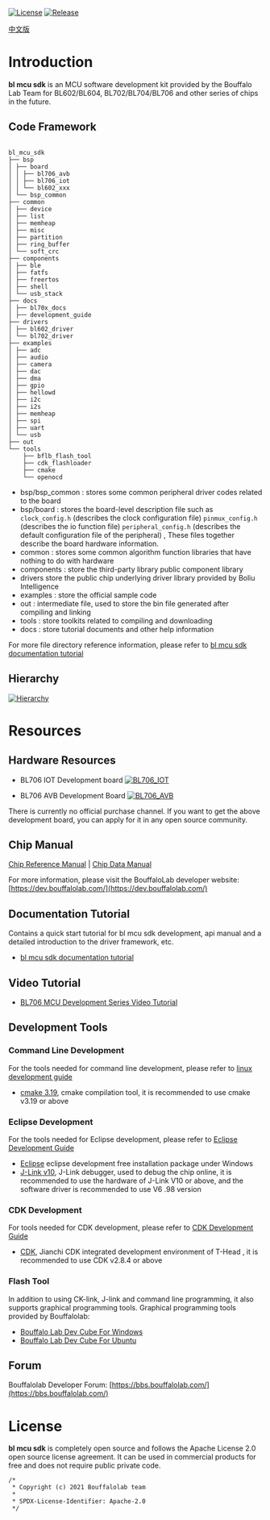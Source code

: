 [![License](https://img.shields.io/badge/License-Apache--2.0-brightgreen)](LICENSE)
[![Release](https://img.shields.io/github/v/tag/bouffalolab/bl_mcu_sdk?color=s&label=release)]()

[中文版](README_zh.md)

# Introduction

**bl mcu sdk** is an MCU software development kit provided by the Bouffalo Lab Team for BL602/BL604, BL702/BL704/BL706 and other series of chips in the future.

## Code Framework

```

bl_mcu_sdk
├── bsp
│ ├── board
│ │ ├── bl706_avb
│ │ ├── bl706_iot
│ │ └── bl602_xxx
│ └── bsp_common
├── common
│ ├── device
│ ├── list
│ ├── memheap
│ ├── misc
│ ├── partition
│ ├── ring_buffer
│ └── soft_crc
├── components
│ ├── ble
│ ├── fatfs
│ ├── freertos
│ ├── shell
│ └── usb_stack
├── docs
│ ├── bl70x_docs
│ ├── development_guide
├── drivers
│ ├── bl602_driver
│ └── bl702_driver
├── examples
│ ├── adc
│ ├── audio
│ ├── camera
│ ├── dac
│ ├── dma
│ ├── gpio
│ ├── hellowd
│ ├── i2c
│ ├── i2s
│ ├── memheap
│ ├── spi
│ ├── uart
│ └── usb
├── out
└── tools
    ├── bflb_flash_tool
    ├── cdk_flashloader
    ├── cmake
    └── openocd

```

- bsp/bsp_common : stores some common peripheral driver codes related to the board
- bsp/board : stores the board-level description file such as `clock_config.h` (describes the clock configuration file) `pinmux_config.h` (describes the io function file) `peripheral_config.h` (describes the default configuration file of the peripheral) , These files together describe the board hardware information.
- common : stores some common algorithm function libraries that have nothing to do with hardware
- components : store the third-party library public component library
- drivers store the public chip underlying driver library provided by Boliu Intelligence
- examples : store the official sample code
- out : intermediate file, used to store the bin file generated after compiling and linking
- tools : store toolkits related to compiling and downloading
- docs : store tutorial documents and other help information

For more file directory reference information, please refer to [bl mcu sdk documentation tutorial](http://bouffalolab.gitee.io/bl_mcu_sdk)

## Hierarchy

[![Hierarchy](https://z3.ax1x.com/2021/06/18/RpUVoj.png)](https://imgtu.com/i/RpUVoj)

# Resources

## Hardware Resources

- BL706 IOT Development board
[![BL706_IOT](https://z3.ax1x.com/2021/06/18/RpUI0g.png)](https://imgtu.com/i/RpUI0g)

- BL706 AVB Development Board
[![BL706_AVB](https://z3.ax1x.com/2021/06/18/Rpa7DO.jpg)](https://imgtu.com/i/Rpa7DO)


There is currently no official purchase channel. If you want to get the above development board, you can apply for it in any open source community.

## Chip Manual

[Chip Reference Manual](https://dev.bouffalolab.com/media/upload/doc/BL702_BL704_706_RM_zh_CN_1.1.pdf) | [Chip Data Manual](https://dev.bouffalolab.com/media/upload/doc/BL702_BL704_BL706_DS_zh_CN_Combo_2.0.pdf)

For more information, please visit the BouffaloLab developer website: [https://dev.bouffalolab.com/](https://dev.bouffalolab.com/)


## Documentation Tutorial

Contains a quick start tutorial for bl mcu sdk development, api manual and a detailed introduction to the driver framework, etc.

- [bl mcu sdk documentation tutorial](http://bouffalolab.gitee.io/bl_mcu_sdk)

## Video Tutorial

- [BL706 MCU Development Series Video Tutorial](https://www.bilibili.com/video/BV1xK4y1P7ur)

## Development Tools

### Command Line Development

For the tools needed for command line development, please refer to [linux development guide](http://bouffalolab.gitee.io/bl_mcu_sdk/get_started/Linux_quick_start_ubuntu.html)

- [cmake 3.19](https://cmake.org/files/v3.19/), cmake compilation tool, it is recommended to use cmake v3.19 or above

### Eclipse Development

For the tools needed for Eclipse development, please refer to [Eclipse Development Guide](http://bouffalolab.gitee.io/bl_mcu_sdk/get_started/Windows_quick_start_eclipse.html)

- [Eclipse](https://dev.bouffalolab.com/media/upload/download/BouffaloLab_eclipse_x86_64_win.zip) eclipse development free installation package under Windows
- [J-Link v10](https://www.segger.com/downloads/jlink), J-Link debugger, used to debug the chip online, it is recommended to use the hardware of J-Link V10 or above, and the software driver is recommended to use V6 .98 version

### CDK Development

For tools needed for CDK development, please refer to  [CDK Development Guide](http://bouffalolab.gitee.io/bl_mcu_sdk/get_started/Windows_quick_start_cdk.html)

- [CDK](https://occ.t-head.cn/development/activities/cdk), Jianchi CDK integrated development environment of T-Head , it is recommended to use CDK v2.8.4 or above

### Flash Tool

In addition to using CK-link, J-link and command line programming, it also supports graphical programming tools.
Graphical programming tools provided by Bouffalolab:

- [Bouffalo Lab Dev Cube For Windows](https://dev.bouffalolab.com/media/upload/download/BouffaloLabDevCube-1.5.3-win32.zip)
- [Bouffalo Lab Dev Cube For Ubuntu](https://dev.bouffalolab.com/media/upload/download/BouffaloLabDevCube-1.5.3-linux-x86.tar.gz)

## Forum

Bouffalolab Developer Forum: [https://bbs.bouffalolab.com/](https://bbs.bouffalolab.com/)

# License

**bl mcu sdk** is completely open source and follows the Apache License 2.0 open source license agreement. It can be used in commercial products for free and does not require public private code.

```
/*
 * Copyright (c) 2021 Bouffalolab team
 *
 * SPDX-License-Identifier: Apache-2.0
 */
 ```